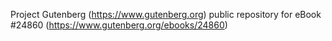 Project Gutenberg (https://www.gutenberg.org) public repository for eBook #24860 (https://www.gutenberg.org/ebooks/24860)
